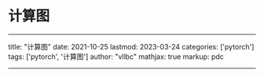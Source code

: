 # 计算图

---
title: "计算图"
date: 2021-10-25
lastmod: 2023-03-24
categories: ['pytorch']
tags: ['pytorch', '计算图']
author: "vllbc"
mathjax: true
markup: pdc

---
